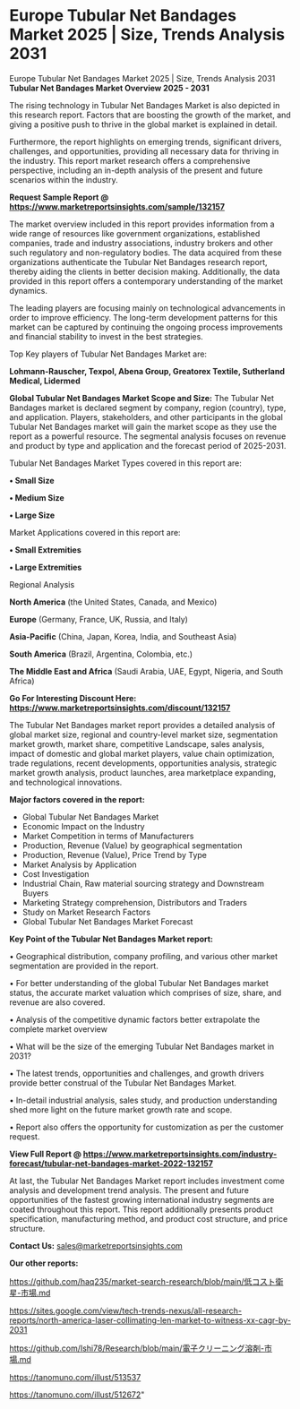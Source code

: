 # Europe Tubular Net Bandages Market 2025 | Size, Trends Analysis 2031
 Europe Tubular Net Bandages Market 2025 | Size, Trends Analysis 2031
<Strong> Tubular Net Bandages Market Overview 2025 - 2031</strong>

The rising technology in Tubular Net Bandages Market is also depicted in this research report. Factors that are boosting the growth of the market, and giving a positive push to thrive in the global market is explained in detail.

Furthermore, the report highlights on emerging trends, significant drivers, challenges, and opportunities, providing all necessary data for thriving in the industry. This report market research offers a comprehensive perspective, including an in-depth analysis of the present and future scenarios within the industry.

<strong>Request Sample Report @ <a href=https://www.marketreportsinsights.com/sample/132157>https://www.marketreportsinsights.com/sample/132157</a></strong>

The market overview included in this report provides information from a wide range of resources like government organizations, established companies, trade and industry associations, industry brokers and other such regulatory and non-regulatory bodies. The data acquired from these organizations authenticate the Tubular Net Bandages research report, thereby aiding the clients in better decision making. Additionally, the data provided in this report offers a contemporary understanding of the market dynamics.

The leading players are focusing mainly on technological advancements in order to improve efficiency. The long-term development patterns for this market can be captured by continuing the ongoing process improvements and financial stability to invest in the best strategies.

Top Key players of Tubular Net Bandages Market are:

<strong>Lohmann-Rauscher, Texpol, Abena Group, Greatorex Textile, Sutherland Medical, Lidermed</strong>

<strong><b>Global Tubular Net Bandages Market Scope and Size:</b></strong>
The Tubular Net Bandages market is declared segment by company, region (country), type, and application. Players, stakeholders, and other participants in the global Tubular Net Bandages market will gain the market scope as they use the report as a powerful resource. The segmental analysis focuses on revenue and product by type and application and the forecast period of 2025-2031.

Tubular Net Bandages Market Types covered in this report are:

<strong>• Small Size

• Medium Size

• Large Size</strong>

Market Applications covered in this report are:

<strong>• Small Extremities

• Large Extremities</strong> 

Regional Analysis

<strong>North America</strong> (the United States, Canada, and Mexico)

<strong>Europe</strong> (Germany, France, UK, Russia, and Italy)

<strong>Asia-Pacific</strong> (China, Japan, Korea, India, and Southeast Asia)

<strong>South America</strong> (Brazil, Argentina, Colombia, etc.)

<strong>The Middle East and Africa</strong> (Saudi Arabia, UAE, Egypt, Nigeria, and South Africa)

<strong>Go For Interesting Discount Here: <a href=https://www.marketreportsinsights.com/discount/132157>https://www.marketreportsinsights.com/discount/132157</a></strong>

The Tubular Net Bandages market report provides a detailed analysis of global market size, regional and country-level market size, segmentation market growth, market share, competitive Landscape, sales analysis, impact of domestic and global market players, value chain optimization, trade regulations, recent developments, opportunities analysis, strategic market growth analysis, product launches, area marketplace expanding, and technological innovations.

<strong><b>Major factors covered in the report:</b></strong>
<ul>
  <li>Global Tubular Net Bandages Market </li>
  <li>Economic Impact on the Industry</li>
  <li>Market Competition in terms of Manufacturers</li>
  <li>Production, Revenue (Value) by geographical segmentation</li>
  <li>Production, Revenue (Value), Price Trend by Type</li>
  <li>Market Analysis by Application</li>
  <li>Cost Investigation</li>
  <li>Industrial Chain, Raw material sourcing strategy and Downstream Buyers</li>
  <li>Marketing Strategy comprehension, Distributors and Traders</li>
  <li>Study on Market Research Factors</li>
  <li>Global Tubular Net Bandages Market Forecast</li>
</ul>

<strong><b>Key Point of the Tubular Net Bandages Market report:</b></strong>

• Geographical distribution, company profiling, and various other market segmentation are provided in the report.

• For better understanding of the global Tubular Net Bandages market status, the accurate market valuation which comprises of size, share, and revenue are also covered.

• Analysis of the competitive dynamic factors better extrapolate the complete market overview

• What will be the size of the emerging Tubular Net Bandages market in 2031?

• The latest trends, opportunities and challenges, and growth drivers provide better construal of the Tubular Net Bandages Market.

• In-detail industrial analysis, sales study, and production understanding shed more light on the future market growth rate and scope.

• Report also offers the opportunity for customization as per the customer request.

<strong><b>View Full Report @ <a href=https://www.marketreportsinsights.com/industry-forecast/tubular-net-bandages-market-2022-132157>https://www.marketreportsinsights.com/industry-forecast/tubular-net-bandages-market-2022-132157</a></b></strong>


At last, the Tubular Net Bandages Market report includes investment come analysis and development trend analysis. The present and future opportunities of the fastest growing international industry segments are coated throughout this report. This report additionally presents product specification, manufacturing method, and product cost structure, and price structure.

<strong>Contact Us:</strong>
sales@marketreportsinsights.com

<strong>Our other reports:</strong>

<a href=https://github.com/haq235/market-search-research/blob/main/低コスト衛星-市場.md>https://github.com/haq235/market-search-research/blob/main/低コスト衛星-市場.md</a>

<a href=https://sites.google.com/view/tech-trends-nexus/all-research-reports/north-america-laser-collimating-len-market-to-witness-xx-cagr-by-2031>https://sites.google.com/view/tech-trends-nexus/all-research-reports/north-america-laser-collimating-len-market-to-witness-xx-cagr-by-2031</a>

<a href=https://github.com/Ishi78/Research/blob/main/電子クリーニング溶剤-市場.md>https://github.com/Ishi78/Research/blob/main/電子クリーニング溶剤-市場.md</a>

<a href=https://tanomuno.com/illust/513537>https://tanomuno.com/illust/513537</a>

<a href=https://tanomuno.com/illust/512672>https://tanomuno.com/illust/512672</a>"
